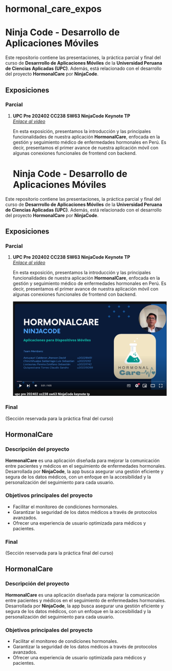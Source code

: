 # hormonal_care_expos

# Ninja Code - Desarrollo de Aplicaciones Móviles

Este repositorio contiene las presentaciones, la práctica parcial y final del curso de **Desarrrollo de Aplicaciones Móviles** de la **Universidad Peruana de Ciencias Aplicadas (UPC)**. Además, está relacionado con el desarrollo del proyecto **HormonalCare** por **NinjaCode**.

## Exposiciones

### Parcial

1. **UPC Pre 202402 CC238 SW63 NinjaCode Keynote TP**  
   _[Enlace al video](https://youtu.be/ZG19M0FQmBo)_


   En esta exposición, presentamos la introducción y las principales funcionalidades de nuestra aplicación **HormonalCare**, enfocada en la gestión y seguimiento médico de enfermedades hormonales en Perú. Es decir, presentamos el primer avance de nuestra aplicación móvil con algunas conexiones funcionales de frontend con backend.
   # Ninja Code - Desarrollo de Aplicaciones Móviles

Este repositorio contiene las presentaciones, la práctica parcial y final del curso de **Desarrrollo de Aplicaciones Móviles** de la **Universidad Peruana de Ciencias Aplicadas (UPC)**. Además, está relacionado con el desarrollo del proyecto **HormonalCare** por **NinjaCode**.

## Exposiciones

### Parcial

1. **UPC Pre 202402 CC238 SW63 NinjaCode Keynote TP**  
   _[Enlace al video](https://youtu.be/ZG19M0FQmBo)_

   En esta exposición, presentamos la introducción y las principales funcionalidades de nuestra aplicación **HormonalCare**, enfocada en la gestión y seguimiento médico de enfermedades hormonales en Perú. Es decir, presentamos el primer avance de nuestra aplicación móvil con algunas conexiones funcionales de frontend con backend.

   [![Ver Video](img/expoparcial.png)](https://youtu.be/ZG19M0FQmBo)

### Final

(Sección reservada para la práctica final del curso)

## HormonalCare

### Descripción del proyecto

**HormonalCare** es una aplicación diseñada para mejorar la comunicación entre pacientes y médicos en el seguimiento de enfermedades hormonales. Desarrollada por **NinjaCode**, la app busca asegurar una gestión eficiente y segura de los datos médicos, con un enfoque en la accesibilidad y la personalización del seguimiento para cada usuario.

### Objetivos principales del proyecto

- Facilitar el monitoreo de condiciones hormonales.
- Garantizar la seguridad de los datos médicos a través de protocolos avanzados.
- Ofrecer una experiencia de usuario optimizada para médicos y pacientes.

### Final

(Sección reservada para la práctica final del curso)

## HormonalCare

### Descripción del proyecto

**HormonalCare** es una aplicación diseñada para mejorar la comunicación entre pacientes y médicos en el seguimiento de enfermedades hormonales. Desarrollada por **NinjaCode**, la app busca asegurar una gestión eficiente y segura de los datos médicos, con un enfoque en la accesibilidad y la personalización del seguimiento para cada usuario.

### Objetivos principales del proyecto

- Facilitar el monitoreo de condiciones hormonales.
- Garantizar la seguridad de los datos médicos a través de protocolos avanzados.
- Ofrecer una experiencia de usuario optimizada para médicos y pacientes.


